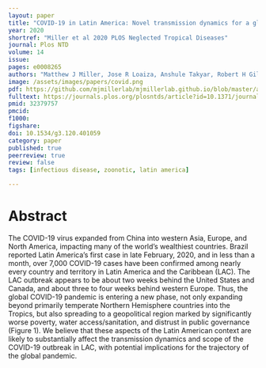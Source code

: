 ```yaml
---
layout: paper
title: "COVID-19 in Latin America: Novel transmission dynamics for a global pandemic?"
year: 2020
shortref: "Miller et al 2020 PLOS Neglected Tropical Diseases"
journal: Plos NTD
volume: 14
issue:
pages: e0008265
authors: "Matthew J Miller, Jose R Loaiza, Anshule Takyar, Robert H Gilman"
image: /assets/images/papers/covid.png
pdf: https://github.com/mjmillerlab/mjmillerlab.github.io/blob/master/assets/pdfs/2020Miller.pdf
fulltext: https://journals.plos.org/plosntds/article?id=10.1371/journal.pntd.0008265
pmid: 32379757
pmcid:
f1000:
figshare:
doi: 10.1534/g3.120.401059
category: paper
published: true
peerreview: true
review: false
tags: [infectious disease, zoonotic, latin america]

---
```


# Abstract
The COVID-19 virus expanded from China into western Asia, Europe, and North America, impacting many of the world’s wealthiest countries. Brazil reported Latin America’s first case in late February, 2020, and in less than a month, over 7,000 COVID-19 cases have been confirmed among nearly every country and territory in Latin America and the Caribbean (LAC). The LAC outbreak appears to be about two weeks behind the United States and Canada, and about three to four weeks behind western Europe. Thus, the global COVID-19 pandemic is entering a new phase, not only expanding beyond primarily temperate Northern Hemisphere countries into the Tropics, but also spreading to a geopolitical region marked by significantly worse poverty, water access/sanitation, and distrust in public governance (Figure 1). We believe that these aspects of the Latin American context are likely to substantially affect the transmission dynamics and scope of the COVID-19 outbreak in LAC, with potential implications for the trajectory of the global pandemic.
